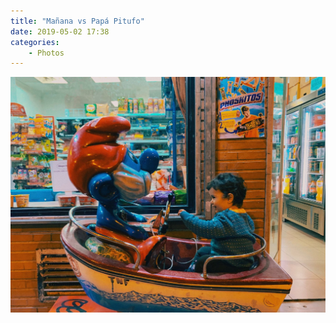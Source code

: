 ```yaml
---
title: "Mañana vs Papá Pitufo"
date: 2019-05-02 17:38
categories: 
    - Photos
---
```

![Mañana vs Papá Pitufo](/assets/3b8eff8a53.jpg)